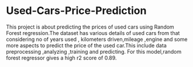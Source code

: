 # Used-Cars-Price-Prediction

This project is about predicting the prices of used cars using Random Forest regression.The dataset has various details of used cars from that considering no of years used , kilometers driven,mileage ,engine and some more aspects to predict the price of the used car.This include data preprocessing ,analyzing ,training and predicting.
For this model,random forest regressor gives a high r2 score of 0.89.
